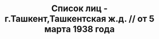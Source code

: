 ---
title: Список лиц - г.Ташкент,Ташкентская ж.д. // от 5 марта 1938 года
description: РГАСПИ, ф.17, т.7, оп.171, дело 415, лист 43
images:
- /disk/pictures/v07/17-171-415-043.jpg
- /disk/pictures/v07/17-171-415-044.jpg
- /disk/pictures/v07/17-171-415-045.jpg
- /disk/pictures/v07/17-171-415-046.jpg
- /disk/pictures/v07/17-171-415-047.jpg
---